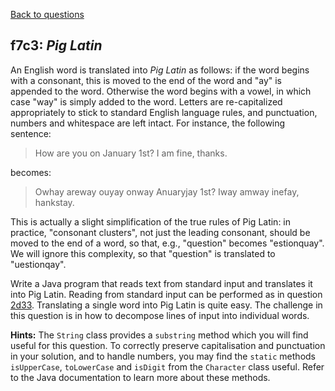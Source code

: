 [Back to questions](../../README.md)

## f7c3: *Pig Latin*

An English word is translated into *Pig Latin* as follows: if the word begins with a consonant, this is moved to the end of the word and "ay" is appended to the word.  Otherwise
the word begins with a vowel, in which case "way" is simply added to the word.  Letters are re-capitalized appropriately to stick to standard English language rules, and punctuation, numbers and whitespace are left intact.  For instance, the following sentence:

> How are you on January 1st?  I am fine, thanks.

becomes:

> Owhay areway ouyay onway Anuaryjay 1st?  Iway amway inefay, hankstay.

This is actually a slight simplification of the true rules of Pig Latin: in practice, "consonant clusters", not just the leading consonant, should be moved to the end of a word, so that, e.g., "question" becomes "estionquay".  We will ignore this complexity, so that "question" is translated to "uestionqay".

Write a Java program that reads text from standard input and translates it into Pig Latin.  Reading from standard input can be performed as in question [2d33](questions/2d33.md).
Translating a single word into Pig Latin is quite easy.  The challenge in this question is in how to decompose lines of input into individual words.

**Hints:** The `String` class provides a `substring` method which you will find useful for this
question.  To correctly preserve capitalisation and punctuation in your solution, and to handle numbers, you may find the `static` methods
`isUpperCase`, `toLowerCase` and `isDigit` from the `Character` class useful.  Refer to the Java documentation
to learn more about these methods.